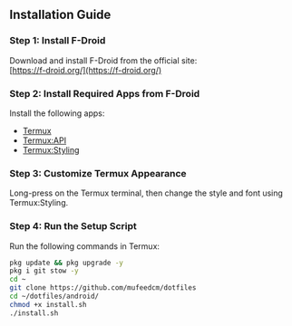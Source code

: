 ## Installation Guide

### Step 1: Install F-Droid
Download and install F-Droid from the official site:  
[https://f-droid.org/](https://f-droid.org/)

### Step 2: Install Required Apps from F-Droid
Install the following apps:  
- [Termux](https://f-droid.org/en/packages/com.termux/)  
- [Termux:API](https://f-droid.org/en/packages/com.termux.api/)  
- [Termux:Styling](https://f-droid.org/en/packages/com.termux.styling/)

### Step 3: Customize Termux Appearance
Long-press on the Termux terminal, then change the style and font using Termux:Styling.

### Step 4: Run the Setup Script
Run the following commands in Termux:

```bash
pkg update && pkg upgrade -y
pkg i git stow -y
cd ~
git clone https://github.com/mufeedcm/dotfiles
cd ~/dotfiles/android/
chmod +x install.sh
./install.sh
```

